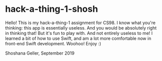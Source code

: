 # hack-a-thing-1-shosh

Hello! This is my hack-a-thing-1 assignment for CS98. I know what you're thinking: this app is essentially useless. And you would be absolutely right in thinking that! But it's fun to play with. And not entirely useless to me! I learned a bit of how to use Swift, and am a lot more comfortable now in front-end Swift development. Woohoo! Enjoy :) 

Shoshana Geller, September 2019